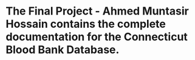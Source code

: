 # The Final Project - Ahmed Muntasir Hossain contains the complete documentation for the Connecticut Blood Bank Database.
